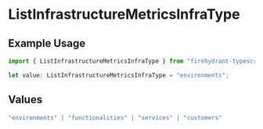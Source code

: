 # ListInfrastructureMetricsInfraType

## Example Usage

```typescript
import { ListInfrastructureMetricsInfraType } from "firehydrant-typescript-sdk/models/operations";

let value: ListInfrastructureMetricsInfraType = "environments";
```

## Values

```typescript
"environments" | "functionalities" | "services" | "customers"
```